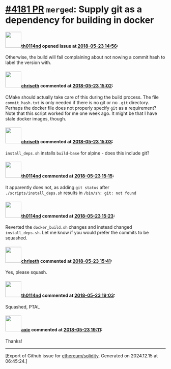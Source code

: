 # [\#4181 PR](https://github.com/ethereum/solidity/pull/4181) `merged`: Supply git as a dependency for building in docker

#### <img src="https://avatars.githubusercontent.com/u/1399455?u=dd33c731b3ff115847c6502ac6a7c02825180ef3&v=4" width="50">[th0114nd](https://github.com/th0114nd) opened issue at [2018-05-23 14:56](https://github.com/ethereum/solidity/pull/4181):

Otherwise, the build will fail complaining about not nowing a commit
hash to label the version with.

#### <img src="https://avatars.githubusercontent.com/u/9073706?v=4" width="50">[chriseth](https://github.com/chriseth) commented at [2018-05-23 15:02](https://github.com/ethereum/solidity/pull/4181#issuecomment-391380481):

CMake should actually take care of this during the build process. The file `commit_hash.txt` is only needed if there is no git or no `.git` directory. Perhaps the docker file does not properly specify `git` as a requirement? Note that this script worked for me one week ago. It might be that I have stale docker images, though.

#### <img src="https://avatars.githubusercontent.com/u/9073706?v=4" width="50">[chriseth](https://github.com/chriseth) commented at [2018-05-23 15:03](https://github.com/ethereum/solidity/pull/4181#issuecomment-391380951):

`install_deps.sh` installs `build-base` for alpine - does this include git?

#### <img src="https://avatars.githubusercontent.com/u/1399455?u=dd33c731b3ff115847c6502ac6a7c02825180ef3&v=4" width="50">[th0114nd](https://github.com/th0114nd) commented at [2018-05-23 15:15](https://github.com/ethereum/solidity/pull/4181#issuecomment-391385683):

It apparently does not, as adding `git status` after `./scripts/install_deps.sh` results in `/bin/sh: git: not found`

#### <img src="https://avatars.githubusercontent.com/u/1399455?u=dd33c731b3ff115847c6502ac6a7c02825180ef3&v=4" width="50">[th0114nd](https://github.com/th0114nd) commented at [2018-05-23 15:23](https://github.com/ethereum/solidity/pull/4181#issuecomment-391388486):

Reverted the `docker_build.sh` changes and instead changed `install_deps.sh`. Let me know if you would prefer the commits to be squashed.

#### <img src="https://avatars.githubusercontent.com/u/9073706?v=4" width="50">[chriseth](https://github.com/chriseth) commented at [2018-05-23 15:41](https://github.com/ethereum/solidity/pull/4181#issuecomment-391395083):

Yes, please squash.

#### <img src="https://avatars.githubusercontent.com/u/1399455?u=dd33c731b3ff115847c6502ac6a7c02825180ef3&v=4" width="50">[th0114nd](https://github.com/th0114nd) commented at [2018-05-23 19:03](https://github.com/ethereum/solidity/pull/4181#issuecomment-391461276):

Squashed, PTAL

#### <img src="https://avatars.githubusercontent.com/u/20340?v=4" width="50">[axic](https://github.com/axic) commented at [2018-05-23 19:11](https://github.com/ethereum/solidity/pull/4181#issuecomment-391463507):

Thanks!


-------------------------------------------------------------------------------



[Export of Github issue for [ethereum/solidity](https://github.com/ethereum/solidity). Generated on 2024.12.15 at 06:45:24.]
